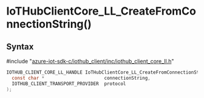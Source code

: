 # IoTHubClientCore_LL_CreateFromConnectionString()

## Syntax

\#include "[azure-iot-sdk-c/iothub_client/inc/iothub_client_core_ll.h](../iot-c-ref-iothub-client-core-ll-h.md)"  
```C
IOTHUB_CLIENT_CORE_LL_HANDLE IoTHubClientCore_LL_CreateFromConnectionString(
  const char *                      connectionString,
  IOTHUB_CLIENT_TRANSPORT_PROVIDER  protocol
);
```

